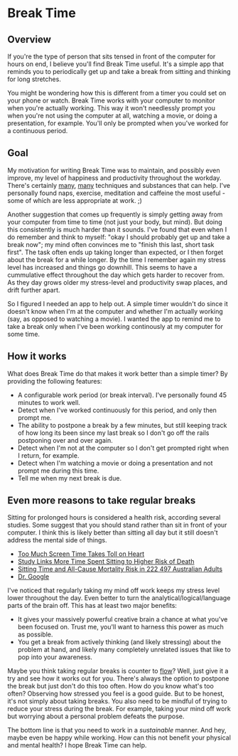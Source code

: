 # Break Time

## Overview

If you're the type of person that sits tensed in front of the computer for hours on end, I believe you'll find Break Time useful.  It's a simple app that reminds you to periodically get up and take a break from sitting and thinking for long stretches.

You might be wondering how this is different from a timer you could set on your phone or watch.  Break Time works with your computer to monitor when you're actually working.  This way it won't needlessly prompt you when you're not using the computer at all, watching a movie, or doing a presentation, for example.  You'll only be prompted when you've worked for a continuous period.

## Goal

My motivation for writing Break Time was to maintain, and possibly even improve, my level of happiness and productivity throughout the workday.  There's certainly [many](https://www.google.com/search?q=decrease+stress+levels), [many](https://www.google.com/search?q=improve+productivity+at+work) techniques and substances that can help.  I've personally found naps, exercise, meditation and caffeine the most useful - some of which are less appropriate at work. ;)

Another suggestion that comes up frequently is simply getting away from your computer from time to time (not just your body, but mind).  But doing this consistently is much harder than it sounds.  I've found that even when I do remember and think to myself: "okay I should probably get up and take a break now"; my mind often convinces me to "finish this last, short task first".  The task often ends up taking longer than expected, or I then forget about the break for a while longer.  By the time I remember again my stress level has increased and things go downhill.  This seems to have a cummulative effect throughout the day which gets harder to recover from.  As they day grows older my stress-level and productivity swap places, and drift further apart.

So I figured I needed an app to help out.  A simple timer wouldn't do since it doesn't know when I'm at the computer and whether I'm actually working (say, as opposed to watching a movie).  I wanted the app to remind me to take a break only when I've been working continously at my computer for some time.

## How it works

What does Break Time do that makes it work better than a simple timer?  By providing the following features:

* A configurable work period (or break interval).  I've personally found 45 minutes to work well.
* Detect when I've worked continuously for this period, and only then prompt me.
* The ability to postpone a break by a few minutes, but still keeping track of how long its been since my last break so I don't go off the rails postponing over and over again.
* Detect when I'm not at the computer so I don't get prompted right when I return, for example.
* Detect when I'm watching a movie or doing a presentation and not prompt me during this time.
* Tell me when my next break is due.

## Even more reasons to take regular breaks

Sitting for prolonged hours is considered a health risk, according several studies.  Some suggest that you should stand rather than sit in front of your computer.  I think this is likely better than sitting all day but it still doesn't address the mental side of things.
* [Too Much Screen Time Takes Toll on Heart](http://www.thedoctorwillseeyounow.com/content/heart/art3212.html)
* [Study Links More Time Spent Sitting to Higher Risk of Death](http://pressroom.cancer.org/index.php?s=43&item=257)
* [Sitting Time and All-Cause Mortality Risk in 222 497 Australian Adults](http://archinte.jamanetwork.com/article.aspx?articleid=1108810)
* [Dr. Google](https://www.google.com/search?q=sitting+health+risk)

I've noticed that regularly taking my mind off work keeps my stress level lower throughout the day.  Even better to turn the analytical/logical/language parts of the brain off.  This has at least two major benefits:

* It gives your massively powerful creative brain a chance at what you've been focused on.  Trust me, you'll want to harness this power as much as possible.
* You get a break from actively thinking (and likely stressing) about the problem at hand, and likely many completely unrelated issues that like to pop into your awareness.

Maybe you think taking regular breaks is counter to [flow](http://en.wikipedia.org/wiki/Flow_%28psychology%29)?  Well, just give it a try and see how it works out for you.  There's always the option to postpone the break but just don't do this too often.  How do you know what's too often?  Observing how stressed you feel is a good guide.  But to be honest, it's not simply about taking breaks.  You also need to be mindful of trying to reduce your stress during the break.  For example, taking your mind off work but worrying about a personal problem defeats the purpose.

The bottom line is that you need to work in a *sustainable* manner.  And hey, maybe even be happy while working.  How can this not benefit your physical and mental health?  I hope Break Time can help.
